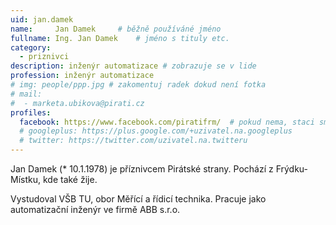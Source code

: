 ```yaml
---
uid: jan.damek
name:     Jan Damek  	# běžně používáné jméno
fullname: Ing. Jan Damek  	# jméno s tituly etc.
category:
  - priznivci
description: inženýr automatizace # zobrazuje se v lide
profession: inženýr automatizace
# img: people/ppp.jpg # zakomentuj radek dokud není fotka
# mail:
#  - marketa.ubikova@pirati.cz
profiles:
  facebook: https://www.facebook.com/piratifrm/  # pokud nema, staci smazat tuto radku
  # googleplus: https://plus.google.com/+uzivatel.na.googleplus
  # twitter: https://twitter.com/uzivatel.na.twitteru
---
```

Jan Damek (* 10.1.1978) je příznivcem Pirátské strany. Pochází z Frýdku-Místku, kde také žije.

Vystudoval VŠB TU, obor Měřící a řídicí technika. Pracuje jako automatizační inženýr ve firmě ABB s.r.o.
